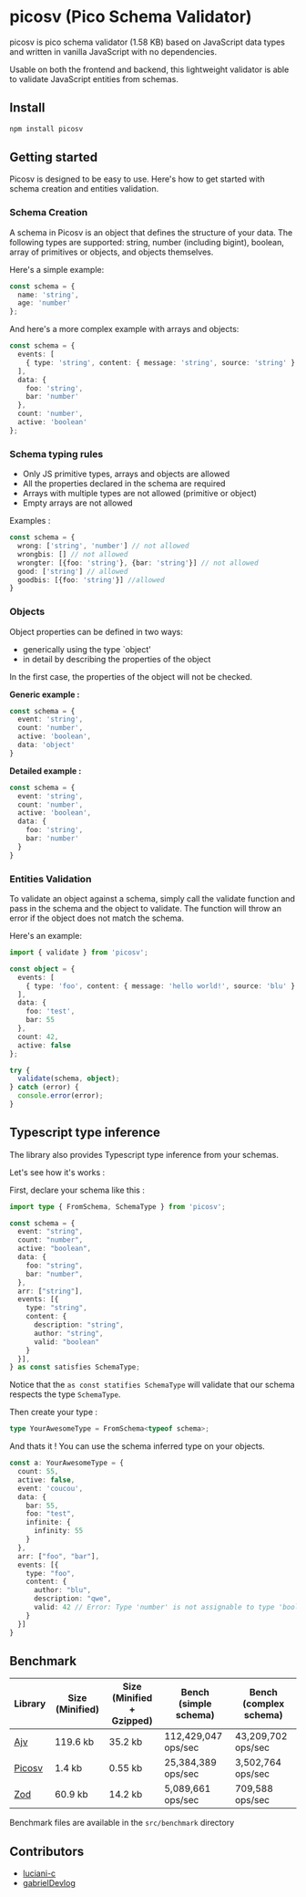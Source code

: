 # picosv (Pico Schema Validator)

picosv is pico schema validator (1.58 KB) based on JavaScript data types and written in vanilla JavaScript with no dependencies.

Usable on both the frontend and backend, this lightweight validator is able to validate JavaScript entities from schemas.

## Install

```sh
npm install picosv
```

## Getting started

Picosv is designed to be easy to use. Here's how to get started with schema creation and entities validation.

### Schema Creation

A schema in Picosv is an object that defines the structure of your data. The following types are supported: string, number (including bigint), boolean, array of primitives or objects, and objects themselves.

Here's a simple example:

```ts
const schema = {
  name: 'string',
  age: 'number'
};
```

And here's a more complex example with arrays and objects:

```ts
const schema = {
  events: [
    { type: 'string', content: { message: 'string', source: 'string' } }
  ],
  data: {
    foo: 'string',
    bar: 'number'
  },
  count: 'number',
  active: 'boolean'
};
```

### Schema typing rules

- Only JS primitive types, arrays and objects are allowed
- All the properties declared in the schema are required
- Arrays with multiple types are not allowed (primitive or object)
- Empty arrays are not allowed

Examples :

```ts
const schema = {
  wrong: ['string', 'number'] // not allowed
  wrongbis: [] // not allowed
  wrongter: [{foo: 'string'}, {bar: 'string'}] // not allowed
  good: ['string'] // allowed
  goodbis: [{foo: 'string'}] //allowed
}
```

### Objects

Object properties can be defined in two ways:
- generically using the type `object'
- in detail by describing the properties of the object

In the first case, the properties of the object will not be checked.

**Generic example :**

```ts
const schema = {
  event: 'string',
  count: 'number',
  active: 'boolean',
  data: 'object'
}
```

**Detailed example :**

```ts
const schema = {
  event: 'string',
  count: 'number',
  active: 'boolean',
  data: {
    foo: 'string',
    bar: 'number'
  }
}
```

### Entities Validation

To validate an object against a schema, simply call the validate function and pass in the schema and the object to validate. The function will throw an error if the object does not match the schema.

Here's an example:

```ts
import { validate } from 'picosv';

const object = {
  events: [
    { type: 'foo', content: { message: 'hello world!', source: 'blu' } }
  ],
  data: {
    foo: 'test',
    bar: 55
  },
  count: 42,
  active: false
};

try {
  validate(schema, object);
} catch (error) {
  console.error(error);
}
```

## Typescript type inference

The library also provides Typescript type inference from your schemas.

Let's see how it's works :

First, declare your schema like this :

```ts
import type { FromSchema, SchemaType } from 'picosv';

const schema = {
  event: "string",
  count: "number",
  active: "boolean",
  data: {
    foo: "string",
    bar: "number",
  },
  arr: ["string"],
  events: [{
    type: "string",
    content: {
      description: "string",
      author: "string",
      valid: "boolean"
    }
  }],
} as const satisfies SchemaType;
```

Notice that the `as const statifies SchemaType` will validate that our schema respects the type `SchemaType`.

Then create your type :

```ts
type YourAwesomeType = FromSchema<typeof schema>;
```

And thats it ! You can use the schema inferred type on your objects.

```ts
const a: YourAwesomeType = {
  count: 55,
  active: false,
  event: 'coucou',
  data: {
    bar: 55,
    foo: "test",
    infinite: {
      infinity: 55
    }
  },
  arr: ["foo", "bar"],
  events: [{
    type: "foo",
    content: {
      author: "blu",
      description: "qwe",
      valid: 42 // Error: Type 'number' is not assignable to type 'boolean'.
    }
  }]
}
```

## Benchmark

| Library                                        | Size (Minified) | Size (Minified + Gzipped) | Bench (simple schema) | Bench (complex schema) |
| ---------------------------------------------- | --------------- | ------------------------- | --------------------- | ---------------------- |
| [Ajv](https://www.npmjs.com/package/ajv)       | 119.6 kb        | 35.2 kb                   | 112,429,047 ops/sec   | 43,209,702 ops/sec     |
| [Picosv](https://www.npmjs.com/package/picosv) | 1.4 kb          | 0.55 kb                   | 25,384,389 ops/sec    | 3,502,764 ops/sec      |
| [Zod](https://www.npmjs.com/package/zod)       | 60.9 kb         | 14.2 kb                   | 5,089,661 ops/sec     | 709,588 ops/sec        |

Benchmark files are available in the `src/benchmark` directory

## Contributors

- [luciani-c](https://github.com/luciani-c)
- [gabrielDevlog](https://github.com/gabrielDevlog)